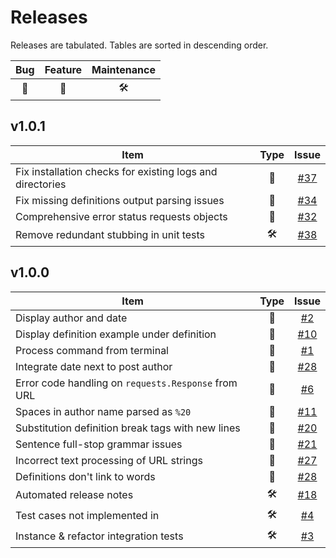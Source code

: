 # Releases

Releases are tabulated. Tables are sorted in descending order.

| Bug     | Feature    | Maintenance  |
|:-------:|:----------:|:------------:|
| 🐛      |   🚀       |   🛠️         |

## v1.0.1

| Item                                                          | Type        |  Issue                                                    |
|---------------------------------------------------------------|:-----------:|:---------------------------------------------------------:|
| Fix installation checks for existing logs and directories     | 🐛          | [#37](https://github.com/GH-Syn/urban-cli/issues/37)      |
| Fix missing definitions output parsing issues                 | 🐛          | [#34](https://github.com/GH-Syn/urban-cli/issues/34)      |
| Comprehensive error status requests objects                   | 🐛          | [#32](https://github.com/GH-Syn/urban-cli/issues/32)      |
| Remove redundant stubbing in unit tests                       | 🛠️          | [#38](https://github.com/GH-Syn/urban-cli/issues/38)      |

## v1.0.0

| Item                                                          | Type        |  Issue                                                    |
|---------------------------------------------------------------|:-----------:|:---------------------------------------------------------:|
| Display author and date                                       |     🚀      | [#2](https://github.com/GH-Syn/urban-cli/issues/2)        |
| Display definition example under definition                   |     🚀      | [#10](https://github.com/GH-Syn/urban-cli/issues/10)      |
| Process command from terminal                                 |     🚀      | [#1](https://github.com/GH-Syn/urban-cli/issues/1)        |
| Integrate date next to post author                            |     🚀      | [#28](https://github.com/GH-Syn/urban-cli/issues/28)      |
| Error code handling on `requests.Response` from URL           |     🐛      | [#6](https://github.com/GH-Syn/urban-cli/issues/6)        |
| Spaces in author name parsed as `%20`                         |     🐛      | [#11](https://github.com/GH-Syn/urban-cli/issues/11)      |
| Substitution definition break tags with new lines             |     🐛      | [#20](https://github.com/GH-Syn/urban-cli/issues/20)      |
| Sentence full-stop grammar issues                             |     🐛      | [#21](https://github.com/GH-Syn/urban-cli/issues/21)      |
| Incorrect text processing of URL strings                      |     🐛      | [#27](https://github.com/GH-Syn/urban-cli/issues/27)      |
| Definitions don't link to words                               |     🐛      | [#28](https://github.com/GH-Syn/urban-cli/issues/28)      |
| Automated release notes                                       |     🛠️      | [#18](https://github.com/GH-Syn/urban-cli/issues/18)      |
| Test cases not implemented in                                 |     🛠️      | [#4](https://github.com/GH-Syn/urban-cli/issues/4)        |
| Instance & refactor integration tests                         |     🛠️      | [#3](https://github.com/GH-Syn/urban-cli/issues/3)        |
